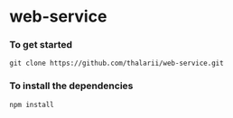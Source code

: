 # web-service

### To get started
`git clone https://github.com/thalarii/web-service.git`

### To install the dependencies
```
npm install
```

